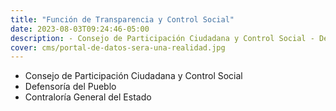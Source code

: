 ```yaml
---
title: "Función de Transparencia y Control Social"
date: 2023-08-03T09:24:46-05:00
description: - Consejo de Participación Ciudadana y Control Social - Defensoría del Pueblo - Contraloría General del Estado
cover: cms/portal-de-datos-sera-una-realidad.jpg
---
```


- Consejo de Participación Ciudadana y Control Social
- Defensoría del Pueblo
- Contraloría General del Estado
